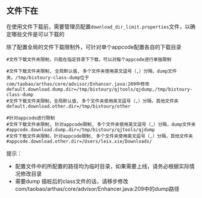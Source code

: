 ## 文件下在
在使用文件下载前，需要管理员配置`download_dir_limit.properties`文件，以确定哪些文件是可以下载的

除了配置全局的文件下载限制外，可针对单个appcode配置各自的下载目录

```properties
#文件下载文件夹限制，只能在指定目录下下载，可以对每个appcode进行单独限制

#文件下载文件夹限制, 全局默认值, 多个文件夹使用英文逗号（,）分隔，dump文件夹。/tmp/bistoury-class-dump位于com/taobao/arthas/core/advisor/Enhancer.java:209中修改
default.download.dump.dir=/tmp/bistoury/qjtools/qjdump,/tmp/bistoury-class-dump
#文件下载文件夹限制，全局默认值, 多个文件夹使用英文逗号（,）分隔，其他文件夹
default.download.other.dir=/tmp/bistoury/other

#针对appcode进行限制
#文件下载文件夹限制, 针对appcode限制, 多个文件夹使用英文逗号（,）分隔，dump文件夹
#appcode.download.dump.dir=/tmp/bistoury/qjtools/qjdump
#文件下载文件夹限制，针对appcode限制, 多个文件夹使用英文逗号（,）分隔，其他文件夹
#appcode.download.other.dir=/Users/leix.xie/Downloads/
```

提示：

- 配置文件中的所配置的路径均为临时目录，如果需要上线，请务必根据实际情况修改目录
- 需要dump 插桩后的class文件的话，请移步修改com/taobao/arthas/core/advisor/Enhancer.java:209中的dump路径
